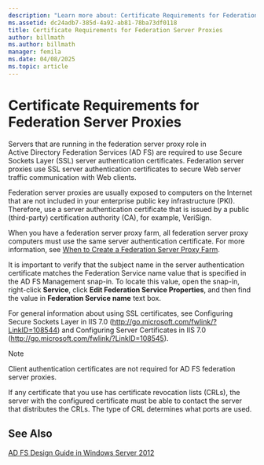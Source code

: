 ```yaml
---
description: "Learn more about: Certificate Requirements for Federation Server Proxies"
ms.assetid: dc24adb7-385d-4a92-ab81-78ba73df0118
title: Certificate Requirements for Federation Server Proxies
author: billmath
ms.author: billmath
manager: femila
ms.date: 04/08/2025
ms.topic: article
---
```


# Certificate Requirements for Federation Server Proxies

Servers that are running in the federation server proxy role in Active Directory Federation Services \(AD FS\) are required to use Secure Sockets Layer \(SSL\) server authentication certificates. Federation server proxies use SSL server authentication certificates to secure Web server traffic communication with Web clients.

Federation server proxies are usually exposed to computers on the Internet that are not included in your enterprise public key infrastructure \(PKI\). Therefore, use a server authentication certificate that is issued by a public \(third\-party\) certification authority \(CA\), for example, VeriSign.

When you have a federation server proxy farm, all federation server proxy computers must use the same server authentication certificate. For more information, see [When to Create a Federation Server Proxy Farm](When-to-Create-a-Federation-Server-Proxy-Farm.md).

It is important to verify that the subject name in the server authentication certificate matches the Federation Service name value that is specified in the AD FS Management snap\-in. To locate this value, open the snap\-in, right\-click **Service**, click **Edit Federation Service Properties**, and then find the value in **Federation Service name** text box.

For general information about using SSL certificates, see Configuring Secure Sockets Layer in IIS 7.0 \([http:\/\/go.microsoft.com\/fwlink\/?LinkID\=108544](/previous-versions/windows/it-pro/windows-server-2008-R2-and-2008/cc771438(v=ws.10))\) and Configuring Server Certificates in IIS 7.0 \([http:\/\/go.microsoft.com\/fwlink\/?LinkID\=108545](/previous-versions/windows/it-pro/windows-server-2008-R2-and-2008/cc732230(v=ws.10))\).

> [!NOTE]
> Client authentication certificates are not required for AD FS federation server proxies.

If any certificate that you use has certificate revocation lists \(CRLs\), the server with the configured certificate must be able to contact the server that distributes the CRLs. The type of CRL determines what ports are used.

## See Also
[AD FS Design Guide in Windows Server 2012](AD-FS-Design-Guide-in-Windows-Server-2012.md)
